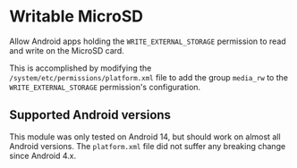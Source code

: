 # Writable MicroSD

Allow Android apps holding the `WRITE_EXTERNAL_STORAGE` permission to read and write on the MicroSD card.

This is accomplished by modifying the `/system/etc/permissions/platform.xml` file to add the group `media_rw` to the `WRITE_EXTERNAL_STORAGE` permission's configuration.

## Supported Android versions

This module was only tested on Android 14, but should work on almost all Android versions. The `platform.xml` file did not suffer any breaking change since Android 4.x.